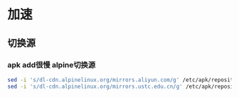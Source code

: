 # 加速

## 切换源

### apk add很慢 alpine切换源

```bash
sed -i 's/dl-cdn.alpinelinux.org/mirrors.aliyun.com/g' /etc/apk/repositories
sed -i 's/dl-cdn.alpinelinux.org/mirrors.ustc.edu.cn/g' /etc/apk/repositories
```



